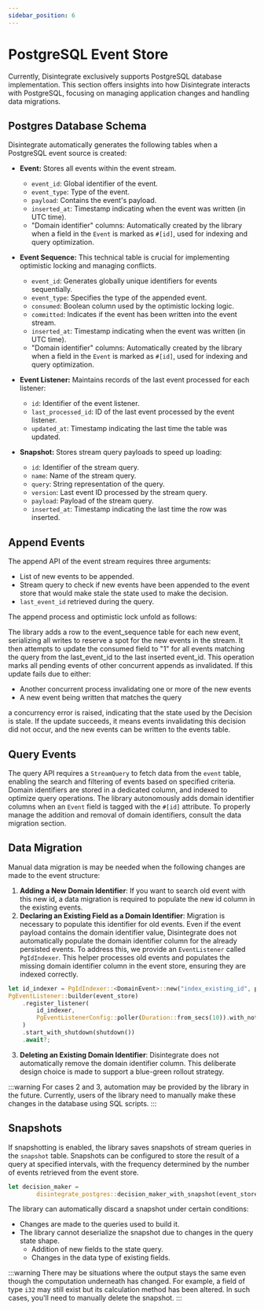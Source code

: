```yaml
---
sidebar_position: 6
---
```


# PostgreSQL Event Store 

Currently, Disintegrate exclusively supports PostgreSQL database implementation. This section offers insights into how Disintegrate interacts with PostgreSQL, focusing on managing application changes and handling data migrations.

## Postgres Database Schema

Disintegrate automatically generates the following tables when a PostgreSQL event source is created:

* **Event:** Stores all events within the event stream.
  * `event_id`: Global identifier of the event.
  * `event_type`: Type of the event.
  * `payload`: Contains the event's payload.
  * `inserted_at`: Timestamp indicating when the event was written (in UTC time).
  * "Domain identifier" columns: Automatically created by the library when a field in the `Event` is marked as `#[id]`, used for indexing and query optimization.

* **Event Sequence:** This technical table is crucial for implementing optimistic locking and managing conflicts.
  * `event_id`: Generates globally unique identifiers for events sequentially.
  * `event_type`: Specifies the type of the appended event.
  * `consumed`: Boolean column used by the optimistic locking logic.
  * `committed`: Indicates if the event has been written into the event stream.
  * `inserted_at`: Timestamp indicating when the event was written (in UTC time).
  * "Domain identifier" columns: Automatically created by the library when a field in the `Event` is marked as `#[id]`, used for indexing and query optimization.

* **Event Listener:** Maintains records of the last event processed for each listener:
  * `id`: Identifier of the event listener.
  * `last_processed_id`: ID of the last event processed by the event listener.
  * `updated_at`: Timestamp indicating the last time the table was updated.

* **Snapshot:** Stores stream query payloads to speed up loading:
  * `id`: Identifier of the stream query.
  * `name`: Name of the stream query.
  * `query`: String representation of the query.
  * `version`: Last event ID processed by the stream query.
  * `payload`: Payload of the stream query.
  * `inserted_at`: Timestamp indicating the last time the row was inserted.

## Append Events

The append API of the event stream requires three arguments:

* List of new events to be appended.
* Stream query to check if new events have been appended to the event store that would make stale the state used to make the decision.
* `last_event_id` retrieved during the query.

The append process and optimistic lock unfold as follows:

The library adds a row to the event_sequence table for each new event, serializing all writes to reserve a spot for the new events in the stream. It then attempts to update the consumed field to "1" for all events matching the query from the last_event_id to the last inserted event_id. This operation marks all pending events of other concurrent appends as invalidated. If this update fails due to either:

* Another concurrent process invalidating one or more of the new events
* A new event being written that matches the query

a concurrency error is raised, indicating that the state used by the Decision is stale. If the update succeeds, it means events invalidating this decision did not occur, and the new events can be written to the events table.

## Query Events

The query API requires a `StreamQuery` to fetch data from the `event` table, enabling the search and filtering of events based on specified criteria. Domain identifiers are stored in a dedicated column, and indexed to optimize query operations. The library autonomously adds domain identifier columns when an `Event` field is tagged with the `#[id]` attribute. To properly manage the addition and removal of domain identifiers, consult the data migration section.

## Data Migration

Manual data migration is may be needed when the following changes are made to the event structure:

1. **Adding a New Domain Identifier**: If you want to search old event with this new id, a data migration is required to populate the new id column in the existing events.
2. **Declaring an Existing Field as a Domain Identifier**: Migration is necessary to populate this identifier for old events. Even if the event payload contains the domain identifier value, Disintegrate does not automatically populate the domain identifier column for the already persisted events.
To address this, we provide an `EventListener` called `PgIdIndexer`. This helper processes old events and populates the missing domain identifier column in the event store, ensuring they are indexed correctly.

```rust
let id_indexer = PgIdIndexer::<DomainEvent>::new("index_existing_id", pool);
PgEventListener::builder(event_store)
    .register_listener(
        id_indexer,
        PgEventListenerConfig::poller(Duration::from_secs(10)).with_notifier()
    )
    .start_with_shutdown(shutdown())
    .await?;
```

3. **Deleting an Existing Domain Identifier**: Disintegrate does not automatically remove the domain identifier column.  This deliberate design choice is made to support a blue-green rollout strategy.

:::warning
For cases 2 and 3, automation may be provided by the library in the future. Currently, users of the library need to manually make these changes in the database using SQL scripts.
:::

## Snapshots

If snapshotting is enabled, the library saves snapshots of stream queries in the `snapshot` table. Snapshots can be configured to store the result of a query at specified intervals, with the frequency determined by the number of events retrieved from the event store.

```rust
let decision_maker =
        disintegrate_postgres::decision_maker_with_snapshot(event_store.clone(), 10).await?;
```

The library can automatically discard a snapshot under certain conditions:
- Changes are made to the queries used to build it.
- The library cannot deserialize the snapshot due to changes in the query state shape.
  - Addition of new fields to the state query.
  - Changes in the data type of existing fields.

:::warning
 There may be situations where the output stays the same even though the computation underneath has changed. For example, a field of type `i32` may still exist but its calculation method has been altered. In such cases, you'll need to manually delete the snapshot.
 :::
